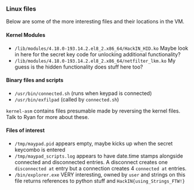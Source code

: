 ### Linux files 

Below are some of the more interesting files and their locations in the VM.

#### Kernel Modules

* `/lib/modules/4.18.0-193.14.2.el8_2.x86_64/HackIN_HID.ko`
  Maybe look in here for the secret key code for unlocking additional
  functionality?
* `/lib/modules/4.18.0-193.14.2.el8_2.x86_64/netfilter_lkm.ko`
  My guess is the hidden functionality does stuff here too?

#### Binary files and scripts
* `/usr/bin/connected.sh` (runs when keypad is connected)
* `/usr/bin/exfilpad` (called by `connected.sh`)

`kernel-asm` contains files presumable made by reversing the kernel files.  Talk
to Ryan for more about these.

#### Files of interest
* `/tmp/maypad.pid` appears empty, maybe kicks up when the secret keycombo is
  entered
* `/tmp/maypad_scripts.log` appears to have date.time stamps alongside connected
  and disconnected entries.  A disconnect creates one `disconnected at` entry but a
  connection creates 4 `connected at` entries.
* `/bin/explorer.exe` VERY interesting, owned by `user` and strings on this file
  returns references to python stuff and `HackIN{using_Strings_FTW!}`

